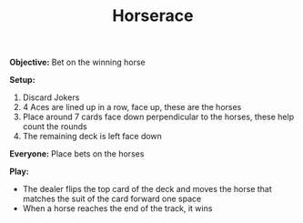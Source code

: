 ﻿---
title: Horserace
players: ∞
round-time: 3
description: A betting game where players wager on which horse will win.
---

**Objective:** Bet on the winning horse

**Setup:**

1. Discard Jokers
2. 4 Aces are lined up in a row, face up, these are the horses
3. Place around 7 cards face down perpendicular to the horses, these help count the rounds
4. The remaining deck is left face down

**Everyone:** Place bets on the horses

**Play:**

- The dealer flips the top card of the deck and moves the horse that matches the suit of the card forward one space
- When a horse reaches the end of the track, it wins
